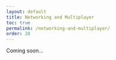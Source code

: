 ```yaml
---
layout: default
title: Networking and Multiplayer
toc: true
permalink: /networking-and-multiplayer/
order: 28
---
```


Coming soon...